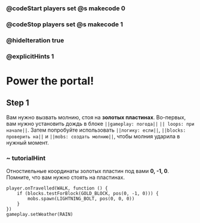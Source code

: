 ### @codeStart players set @s makecode 0
### @codeStop players set @s makecode 1

### @hideIteration true 
### @explicitHints 1


# Power the portal!

## Step 1
Вам нужно вызвать молнию, стоя на **золотых пластинах**. Во-первых, вам нужно установить дождь в блоке ``||gameplay: погода||``  ``|| loops: при начале||``. Затем попробуйте использовать ``||логику: если||``, ``||blocks: проверить на||`` и ``||mobs: создать молнию||``, чтобы молния ударила в нужный момент.

### ~ tutorialHint
Отностиельные координаты золотых пластин под вами **0, -1, 0**. Помните, что вам нужно стоять на пластинах.

```ghost
player.onTravelled(WALK, function () {
    if (blocks.testForBlock(GOLD_BLOCK, pos(0, -1, 0))) {
        mobs.spawn(LIGHTNING_BOLT, pos(0, 0, 0))
    }
})
gameplay.setWeather(RAIN)
```
